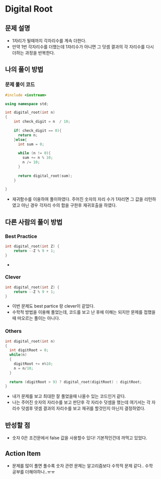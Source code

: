 # Digital Root

## 문제 설명

*  1자리가 될때까지 각자리수를 계속 더한다.
*  만약 1번 각자리수를 더했는데 1자리수가 아니면 그 덧셈 결과의 각 자리수를 다시 더하는 과정을 반복한다.

## 나의 풀이 방법

### 문제 풀이 코드
```c++
#include <iostream>  

using namespace std;

int digital_root(int n)
{
    int check_digit = n  / 10;
  
    if( check_digit == 0){
      return n;
    }else{
      int sum = 0;
      
      while (n != 0){
        sum += n % 10;
        n /= 10;
      }
           
      return digital_root(sum);
    }
  
}
```
*  재귀함수를 이용하여 풀이하였다. 주어진 숫자의 자리 수가 1자리면 그 값을 리턴하였고 아닌 경우 각자리 수의 합을 구한후 재귀호출을 하였다.

## 다른 사람의 풀이 방법

### Best Practice

```c++
int digital_root(int Z) {
    return --Z % 9 + 1;
}
```

*  
### Clever

```c++
int digital_root(int Z) {
    return --Z % 9 + 1;
}
```

*  이번 문제도 best partice 랑 clever이 같았다.
*  수학적 방법을 이용해 풀었는데, 코드를 보고 난 후에 이해는 되지만 문제를 접했을때 떠오르는 풀이는 아니다.

### Others

```c++
int digital_root(int n)
{
  int digitRoot = 0;
  while(n)
  {
    digitRoot += n%10;
    n = n/10;
  }
  
  return (digitRoot > 9) ? digital_root(digitRoot) : digitRoot;
}

```

*  내가 문제를 보고 최대한 잘 풀었을때 나올수 있는 코드인거 같다.
*  나는 주어진 숫자의 자리수를 보고 판단후 각 자리수 덧셈을 했는데 여기서는 각 자리수 덧셈후 뎃셈 결과의 자리수를 보고 재귀를 할것인지 아닌지 결정하였다.

## 반성할 점

*  숫자 0은 조건문에서 false 값을 사용할수 있다! 기본적인건데 까먹고 있었다.

## Action Item

*  문제를 많이 풀면 풀수록 숫자 관련 문제는 알고리즘보다 수학적 문제 같다.. 수학 공부를 더해야하나..ㅠㅠ